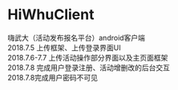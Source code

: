# HiWhuClient</br>
嗨武大（活动发布报名平台）android客户端</br>
2018.7.5 上传框架、上传登录界面UI</br>
2018.7.6-7.7 上传活动操作部分界面以及主页面框架</br>
2018.7.8 完成用户登录注册、活动增删改的后台交互</br>
2018.7.8完成用户密码不可见</br>
